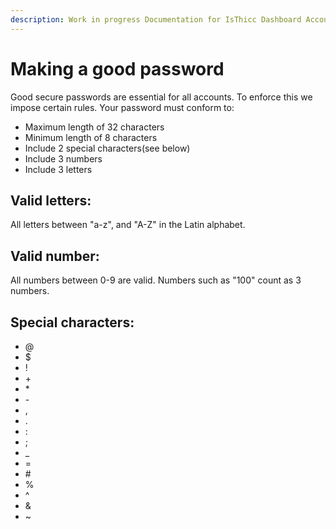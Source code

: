 ```yaml
---
description: Work in progress Documentation for IsThicc Dashboard Accounts.
---
```


# Making a good password 

Good secure passwords are essential for all accounts. To enforce this we impose certain rules. Your 
password must conform to:

- Maximum length of 32 characters
- Minimum length of 8 characters
- Include 2 special characters(see below)
- Include 3 numbers 
- Include 3 letters 

## Valid letters:

All letters between "a-z", and "A-Z" in the Latin alphabet.

## Valid number:

All numbers between 0-9 are valid. Numbers such as "100" count as 3 numbers. 

## Special characters:

- @
- $
- !
- \+
- \*
- \-
- ,
- .
- :
- ;
- _
- =
- \#
- %
- ^
- &
- ~
